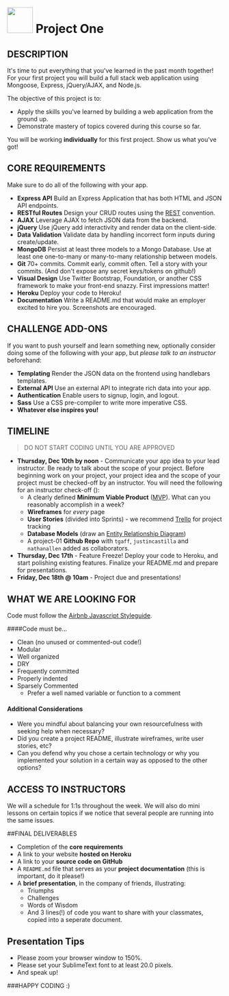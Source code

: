 # <img src="https://cloud.githubusercontent.com/assets/7833470/10423298/ea833a68-7079-11e5-84f8-0a925ab96893.png" width="60"> Project One

## DESCRIPTION

It's time to put everything that you've learned in the past month together! For your first project you will build a full stack web application using Mongoose, Express, jQuery/AJAX, and Node.js.

The objective of this project is to:

* Apply the skills you've learned by building a web application from the ground up.
* Demonstrate mastery of topics covered during this course so far.

You will be working **individually** for this first project. Show us what you've got!

## CORE REQUIREMENTS
Make sure to do all of the following with your app.

* **Express API** Build an Express Application that has both HTML and JSON API endpoints.
* **RESTful Routes** Design your CRUD routes using the [REST](http://restfulrouting.com/mappings/resources) convention.
* **AJAX** Leverage AJAX to fetch JSON data from the backend.
* **jQuery** Use jQuery add interactivity and render data on the client-side.
* **Data Validation** Validate data by handling incorrect form inputs during create/update.
* **MongoDB** Persist at least three models to a Mongo Database. Use at least one one-to-many or many-to-many relationship between models.
* **Git** 70+ commits. Commit early, commit often. Tell a story with your commits. (And don't expose any secret keys/tokens on github!)
* **Visual Design** Use Twitter Bootstrap, Foundation, or another CSS framework to make your front-end snazzy. First impressions matter!
* **Heroku** Deploy your code to Heroku!
* **Documentation** Write a README.md that would make an employer excited to hire you. Screenshots are encouraged.

## CHALLENGE ADD-ONS
If you want to push yourself and learn something new, optionally consider doing some of the following with your app, but *please talk to an instructor* beforehand:

* **Templating** Render the JSON data on the frontend using handlebars templates.
* **External API** Use an external API to integrate rich data into your app.
* **Authentication** Enable users to signup, login, and logout.
* **Sass** Use a CSS pre-compiler to write more imperative CSS. 
* **Whatever else inspires you!**

## TIMELINE
> DO NOT START CODING UNTIL YOU ARE APPROVED

* **Thursday, Dec 10th by noon** - Communicate your app idea to your lead instructor. Be ready to talk about the scope of your project. Before beginning work on your project, your project idea and the scope of your project must be checked-off by an instructor.  You will need the following for an instructor check-off ():
    * A clearly defined **Minimum Viable Product** ([MVP](http://en.wikipedia.org/wiki/Minimum_viable_product)). What can you reasonably accomplish in a week?
    * **Wireframes** for _every_ page
    * **User Stories** (divided into Sprints) - we recommend [Trello](https://trello.com/) for project tracking
    * **Database Models** (draw an [Entity Relationship Diagram](https://www.google.com/search?tbm=isch&q=database%20table%20relationships%20drawing))
    * A project-01 **Github Repo** with `tgaff`, `justincastilla` and `nathanallen` added as collaborators.
* **Thursday, Dec 17th** - Feature Freeze! Deploy your code to Heroku, and start polishing existing features. Finalize your README.md and prepare for presentations.
* **Friday, Dec 18th @ 10am** - Project due and presentations!



## WHAT WE ARE LOOKING FOR
Code must follow the [Airbnb Javascript Styleguide](https://github.com/airbnb/javascript/tree/master/es5).

####Code must be...
* Clean (no unused or commented-out code!)
* Modular
* Well organized
* DRY
* Frequently committed
* Properly indented
* Sparsely Commented
    - Prefer a well named variable or function to a comment

#### Additional Considerations

* Were you mindful about balancing your own resourcefulness with seeking help when necessary?
* Did you create a project README, illustrate wireframes, write user stories, etc?
* Can you defend why you chose a certain technology or why you implemented your solution in a certain way as opposed to the other options?

## ACCESS TO INSTRUCTORS
We will a schedule for 1:1s throughout the week. We will also do mini lessons on certain topics if we notice that several people are running into the same issues.

##FINAL DELIVERABLES

* Completion of the **core requirements**
* A link to your website **hosted on Heroku**
* A link to your **source code on GitHub**
* A `README.md` file that serves as your **project documentation** (this is important, do it please!)
* A **brief presentation**, in the company of friends, illustrating:
    - Triumphs
    - Challenges
    - Words of Wisdom
    - And 3 lines(!) of code you want to share with your classmates, copied into a seperate document.

## Presentation Tips
* Please zoom your browser window to 150%.
* Please set your SublimeText font to at least 20.0 pixels.
* And speak up!

###HAPPY CODING :)
